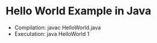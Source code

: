 # Hello World Example in Java

* Compilation: javac HelloWorld.java
* Executation: java HelloWorld 1
